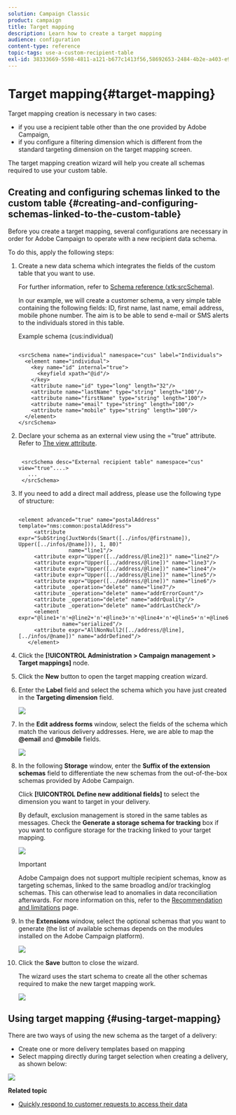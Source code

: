 ```yaml
---
solution: Campaign Classic
product: campaign
title: Target mapping
description: Learn how to create a target mapping
audience: configuration
content-type: reference
topic-tags: use-a-custom-recipient-table
exl-id: 38333669-5598-4811-a121-b677c1413f56,58692653-2484-4b2e-a403-e98a951aba0d
---
```

# Target mapping{#target-mapping}

Target mapping creation is necessary in two cases:

* if you use a recipient table other than the one provided by Adobe Campaign,
* if you configure a filtering dimension which is different from the standard targeting dimension on the target mapping screen.

The target mapping creation wizard will help you create all schemas required to use your custom table.

## Creating and configuring schemas linked to the custom table {#creating-and-configuring-schemas-linked-to-the-custom-table}

Before you create a target mapping, several configurations are necessary in order for Adobe Campaign to operate with a new recipient data schema.

To do this, apply the following steps:

1. Create a new data schema which integrates the fields of the custom table that you want to use.

   For further information, refer to [Schema reference (xtk:srcSchema)](../../configuration/using/about-schema-reference.md).

   In our example, we will create a customer schema, a very simple table containing the following fields: ID, first name, last name, email address, mobile phone number. The aim is to be able to send e-mail or SMS alerts to the individuals stored in this table.

   Example schema (cus:individual)

   ```
   
   <srcSchema name="individual" namespace="cus" label="Individuals">
     <element name="individual">
       <key name="id" internal="true">
         <keyfield xpath="@id"/>
       </key>
       <attribute name="id" type="long" length="32"/>
       <attribute name="lastName" type="string" length="100"/>
       <attribute name="firstName" type="string" length="100"/>
       <attribute name="email" type="string" length="100"/>
       <attribute name="mobile" type="string" length="100"/>
     </element>
   </srcSchema>
   
   ```

1. Declare your schema as an external view using the ="true" attribute. Refer to [The view attribute](../../configuration/using/schema-characteristics.md#the-view-attribute).

   ```
   
    <srcSchema desc="External recipient table" namespace="cus" view="true"....>
      ...
    </srcSchema>
   
   ```

1. If you need to add a direct mail address, please use the following type of structure:

   ```
   
   <element advanced="true" name="postalAddress" template="nms:common:postalAddress">
        <attribute expr="SubString(JuxtWords(Smart([../infos/@firstname]), Upper([../infos/@name])), 1, 80)"
                   name="line1"/>
        <attribute expr="Upper([../address/@line2])" name="line2"/>
        <attribute expr="Upper([../address/@line])" name="line3"/>
        <attribute expr="Upper([../address/@line])" name="line4"/>
        <attribute expr="Upper([../address/@line])" name="line5"/>
        <attribute expr="Upper([../address/@line])" name="line6"/>
        <attribute _operation="delete" name="line7"/>
        <attribute _operation="delete" name="addrErrorCount"/>
        <attribute _operation="delete" name="addrQuality"/>
        <attribute _operation="delete" name="addrLastCheck"/>
        <element expr="@line1+'n'+@line2+'n'+@line3+'n'+@line4+'n'+@line5+'n'+@line6"
                 name="serialized"/>
        <attribute expr="AllNonNull2([../address/@line], [../infos/@name])" name="addrDefined"/>
      </element>
   
   ```

1. Click the **[!UICONTROL Administration > Campaign management > Target mappings]** node.
1. Click the **New** button to open the target mapping creation wizard.
1. Enter the **Label** field and select the schema which you have just created in the **Targeting dimension** field.

   ![](assets/mapping_diffusion_wizard_1.png)

1. In the **Edit address forms** window, select the fields of the schema which match the various delivery addresses. Here, we are able to map the **@email** and **@mobile** fields.

   ![](assets/mapping_diffusion_wizard_2.png)

1. In the following **Storage** window, enter the **Suffix of the extension schemas** field to differentiate the new schemas from the out-of-the-box schemas provided by Adobe Campaign.

   Click **[!UICONTROL Define new additional fields]** to select the dimension you want to target in your delivery.

   By default, exclusion management is stored in the same tables as messages. Check the **Generate a storage schema for tracking** box if you want to configure storage for the tracking linked to your target mapping.

   ![](assets/mapping_diffusion_wizard_3.png)
   
   >[!IMPORTANT]
   >
   >Adobe Campaign does not support multiple recipient schemas, know as targeting schemas, linked to the same broadlog and/or trackinglog schemas. This can otherwise lead to anomalies in data reconciliation afterwards. For more information on this, refer to the [Recommendation and limitations](../../configuration/using/about-custom-recipient-table.md) page.

1. In the **Extensions** window, select the optional schemas that you want to generate (the list of available schemas depends on the modules installed on the Adobe Campaign platform).

   ![](assets/mapping_diffusion_wizard_4.png)

1. Click the **Save** button to close the wizard.

   The wizard uses the start schema to create all the other schemas required to make the new target mapping work.

   ![](assets/mapping_schema_list.png)

## Using target mapping {#using-target-mapping}

There are two ways of using the new schema as the target of a delivery:

* Create one or more delivery templates based on mapping
* Select mapping directly during target selection when creating a delivery, as shown below:

![](assets/mapping_selection_ciblage.png)

**Related topic**

* [Quickly respond to customer requests to access their data](https://helpx.adobe.com/campaign/kb/simplifying-campaign-management-acc.html#Quicklyrespondtocustomerrequeststoaccesstheirdata)
